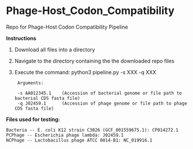 # Phage-Host_Codon_Compatibility
Repo for Phage-Host Codon Compatibility Pipeline


**Instructions**

1. Download all files into a directory

2. Navigate to the directory containing the the downloaded repo files

3. Execute the command: python3 pipeline.py -s XXX -q XXX
        
        Arguments:
        
        -s AA012345.1    (Accession of bacterial genome or file path to bacterial CDS fasta file)
        -q J02459.1      (Accession of phage genome or file path to phage CDS fasta file)

**Files used for testing:**
    
    Bacteria -- E. coli K12 strain C3026 (GCF_001559675.1): CP014272.1
    PCPhage -- Escherichia phage lambda: J02459.1
    NCPhage -- Lactobacillus phage ATCC 8014-B1: NC_019916.1
